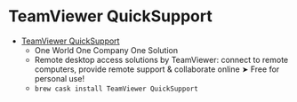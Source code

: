 # TeamViewer QuickSupport
- [TeamViewer QuickSupport](https://www.teamviewer.com/)
  -  One World One Company One Solution
  - Remote desktop access solutions by TeamViewer: connect to remote computers, provide remote support & collaborate online ➤ Free for personal use!
  - `brew cask install TeamViewer QuickSupport`
